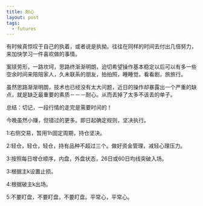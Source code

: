 ```yaml
---
title: 耐心
layout: post
tags:
  - futures
---
```


有时候真惊叹于自己的执着，或者说是执拗。往往在同样的时间去付出几倍努力，来加快学习一件喜欢做的事情。

案牍劳形，一路坎坷，思路终渐渐明朗，迫切希望操作基本稳定以后可以有多一些空余时间来陪陪家人，久未联系的朋友，拍拍照，睡睡觉，看看剧，旅旅行。

虽然思路渐渐明朗，技术也已经没有太大问题，近日的操作却暴露出一个严重的缺点，就是缺乏最重要的素质－－－耐心。从而丢掉了太多不该丢的单子。

总结：切记，一段行情的走完是需要时间的！

今晚虽然小赚，但错过的更多。即日起确定规则，坚决执行。

1:右侧交易，暂用1h固定周期，持仓坚决。

2:轻仓，轻仓，轻仓，持有品种不超过三个。做好资金管理，减轻心理压力。

3:按照每日增仓顺序，内盘，外盘状态，26日或60日均线突破入场。

3:根据主k设置止损。

4:根据破主k出场。

5:不要盯盘，不要盯盘，不要盯盘。平常心，平常心。

